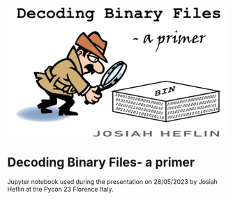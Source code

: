 ![Alt text](/images/01_header_z.jpg?raw=true "Decoding binary files - Header")

# Decoding Binary Files- a primer
Jupyter notebook used during the presentation on 28/05/2023 by Josiah Heflin at the Pycon 23 Florence Italy.



